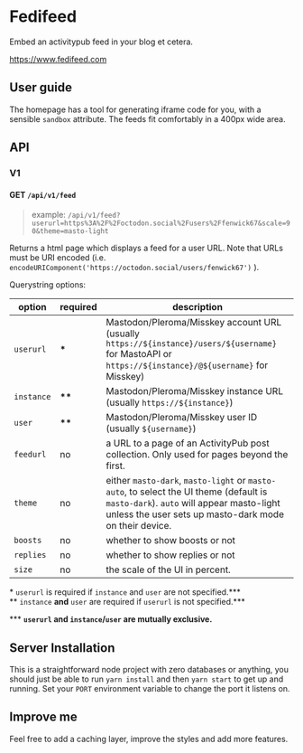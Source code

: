 # Fedifeed

Embed an activitypub feed in your blog et cetera.

https://www.fedifeed.com

## User guide

The homepage has a tool for generating iframe code for you, with a sensible `sandbox` attribute.  The feeds fit comfortably in a 400px wide area.

## API

### V1

#### GET `/api/v1/feed`

> example: `/api/v1/feed?userurl=https%3A%2F%2Foctodon.social%2Fusers%2Ffenwick67&scale=90&theme=masto-light`

Returns a html page which displays a feed for a user URL.  Note that URLs must be URI encoded (i.e. `encodeURIComponent('https://octodon.social/users/fenwick67')` ).

Querystring options:

| option | required | description |
| ------ | -------- | ----------- |
| `userurl` | **\*** | Mastodon/Pleroma/Misskey account URL (usually `https://${instance}/users/${username}` for MastoAPI or `https://${instance}/@${username}` for Misskey) |
| `instance` | **\*\***| Mastodon/Pleroma/Misskey instance URL (usually `https://${instance}`) |
| `user` | **\*\*** | Mastodon/Pleroma/Misskey user ID (usually `${username}`) |
| `feedurl` | no | a URL to a page of an ActivityPub post collection. Only used for pages beyond the first. |
| `theme` | no | either `masto-dark`, `masto-light` or `masto-auto`, to select the UI theme (default is `masto-dark`). `auto` will appear masto-light unless the user sets up masto-dark mode on their device. |
| `boosts` | no | whether to show boosts or not |
| `replies` | no | whether to show replies or not |
| `size` | no | the scale of the UI in percent. |

\* `userurl` is required if `instance` and `user` are not specified.\*\*\* \
\*\* `instance` **and** `user` are required if `userurl` is not specified.\*\*\*

\*\*\* **`userurl` and `instance`/`user` are mutually exclusive.**
## Server Installation

This is a straightforward node project with zero databases or anything, you should just be able to run `yarn install` and then `yarn start` to get up and running.  Set your `PORT` environment variable to change the port it listens on.

## Improve me

Feel free to add a caching layer, improve the styles and add more features.
